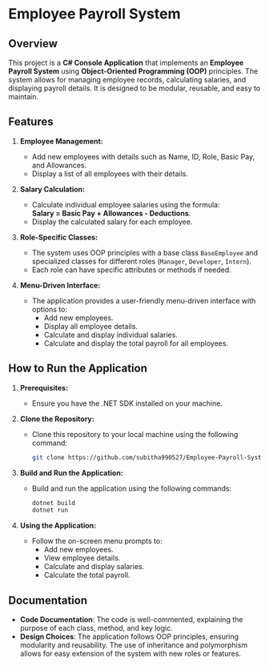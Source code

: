 # Employee Payroll System 

## Overview

This project is a **C# Console Application** that implements an **Employee Payroll System** using **Object-Oriented Programming (OOP)** principles. The system allows for managing employee records, calculating salaries, and displaying payroll details. It is designed to be modular, reusable, and easy to maintain.

## Features

1. **Employee Management:**
   - Add new employees with details such as Name, ID, Role, Basic Pay, and Allowances.
   - Display a list of all employees with their details.

2. **Salary Calculation:**
   - Calculate individual employee salaries using the formula:  
     **Salary = Basic Pay + Allowances - Deductions**.
   - Display the calculated salary for each employee.

3. **Role-Specific Classes:**
   - The system uses OOP principles with a base class `BaseEmployee` and specialized classes for different roles (`Manager`, `Developer`, `Intern`).
   - Each role can have specific attributes or methods if needed.

4. **Menu-Driven Interface:**
   - The application provides a user-friendly menu-driven interface with options to:
     - Add new employees.
     - Display all employee details.
     - Calculate and display individual salaries.
     - Calculate and display the total payroll for all employees.

## How to Run the Application

1. **Prerequisites:**
   - Ensure you have the .NET SDK installed on your machine.

2. **Clone the Repository:**
   - Clone this repository to your local machine using the following command:
     ```bash
     git clone https://github.com/subitha990527/Employee-Payroll-System.git
     ```

3. **Build and Run the Application:**
   - Build and run the application using the following commands:
     ```bash
     dotnet build
     dotnet run
     ```

4. **Using the Application:**
   - Follow the on-screen menu prompts to:
     - Add new employees.
     - View employee details.
     - Calculate and display salaries.
     - Calculate the total payroll.

## Documentation

- **Code Documentation**: The code is well-commented, explaining the purpose of each class, method, and key logic.
- **Design Choices**: The application follows OOP principles, ensuring modularity and reusability. The use of inheritance and polymorphism allows for easy extension of the system with new roles or features.

